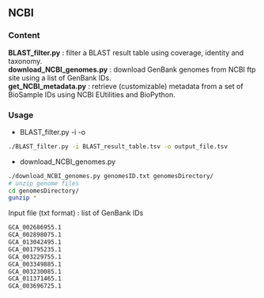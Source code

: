 ## NCBI

### Content
**BLAST_filter.py** : filter a BLAST result table using coverage, identity and taxonomy.  
**download_NCBI_genomes.py** : download GenBank genomes from NCBI ftp site using a list of GenBank IDs.  
**get_NCBI_metadata.py** : retrieve (customizable) metadata from a set of BioSample IDs using NCBI EUtilities and BioPython. 

### Usage
- BLAST_filter.py -i <inputfile> -o <outdir>
```bash
./BLAST_filter.py -i BLAST_result_table.tsv -o output_file.tsv
```
- download_NCBI_genomes.py <inputfile> <outputfile>
```bash
./download_NCBI_genomes.py genomesID.txt genomesDirectory/
# unzip genome files
cd genomesDirectory/
gunzip *
```
Input file (txt format) : list of GenBank IDs
```bash
GCA_002686955.1  
GCA_002898075.1  
GCA_013042495.1  
GCA_001795235.1  
GCA_003229755.1
GCA_003349885.1
GCA_003230085.1
GCA_011371465.1
GCA_003696725.1  
```
